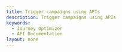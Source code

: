 ```yaml
---
title: Trigger campaigns using APIs
description: Trigger campaigns using APIs
keywords: 
  - Journey Optimizer
  - API Documentation
layout: none
---
```


<RedoclyAPIBlock src="../swagger-specs/messaging.yaml"/> 
